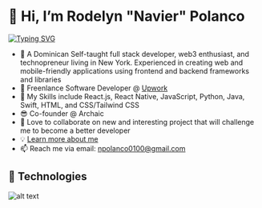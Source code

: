 # 👋 Hi, I’m Rodelyn "Navier" Polanco
 [![Typing SVG](https://readme-typing-svg.demolab.com/?lines=Self-taught+Software+Developer;Techpreneur;Web3+Enthusiast)](https://git.io/typing-svg)
- 👀 A Dominican Self-taught full stack developer, web3 enthusiast, and technopreneur living in New York. Experienced in creating web and mobile-friendly applications using frontend and backend frameworks and libraries
- 💼 Freenlance Software Developer @ [Upwork](https://www.upwork.com/freelancers/~017788f0715214ee96)
- 🌱 My Skills include React.js, React Native, JavaScript, Python, Java, Swift, HTML, and CSS/Tailwind CSS
- 😎 Co-founder @ Archaic  
- 🎯 Love to collaborate on new and interesting project that will challenge me to become a better developer
- 💡 [Learn more about me](https://my-portfolio-eight-eosin.vercel.app/)
- 📫 Reach me via email: npolanco0100@gmail.com
## 🔧 Technologies 
![alt text](https://camo.githubusercontent.com/542fa9616cac97c2743d57791e24ac03c60205c78b176b85452989d0ed096112/68747470733a2f2f736b696c6c69636f6e732e6465762f69636f6e733f693d68746d6c2c6373732c736173732c6a732c74732c7068702c776f726470726573732c6e6f64656a732c7675652c72656163742c6d6f6e676f64622c6d7973716c2c70792c76696d2c646f636b65722c6b756265726e657465732c6d642c6769742c6669676d612c626173682c636c6f7564666c6172652c6a71756572792c6e67696e782c7673636f6465267468656d653d6c69676874)
<!---
Navip10/Navip10 is a ✨ special ✨ repository because its `README.md` (this file) appears on your GitHub profile.
You can click the Preview link to take a look at your changes.
--->
